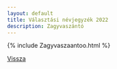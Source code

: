 ```yaml
---
layout: default
title: Választási névjegyzék 2022
description: Zagyvaszántó
---
```


{% include Zagyvaszaantoo.html %}

[Vissza](./)